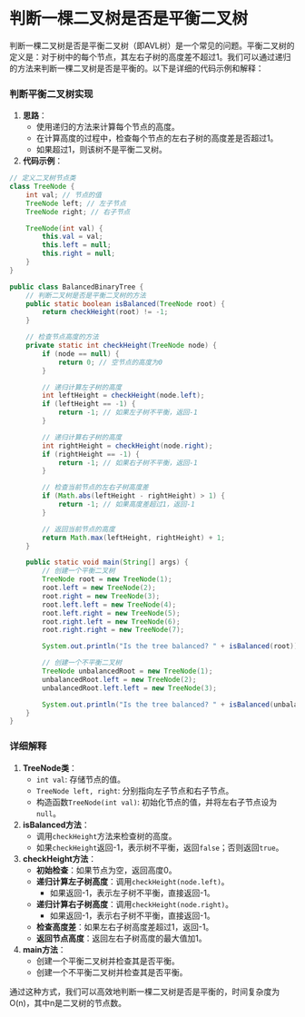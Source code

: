 # 判断一棵二叉树是否是平衡二叉树

判断一棵二叉树是否是平衡二叉树（即AVL树）是一个常见的问题。平衡二叉树的定义是：对于树中的每个节点，其左右子树的高度差不超过1。我们可以通过递归的方法来判断一棵二叉树是否是平衡的。以下是详细的代码示例和解释：

### 判断平衡二叉树实现

1. **思路**：
    - 使用递归的方法来计算每个节点的高度。
    - 在计算高度的过程中，检查每个节点的左右子树的高度差是否超过1。
    - 如果超过1，则该树不是平衡二叉树。
2. **代码示例**：

```java
// 定义二叉树节点类  
class TreeNode {  
    int val; // 节点的值  
    TreeNode left; // 左子节点  
    TreeNode right; // 右子节点  

    TreeNode(int val) {  
        this.val = val;  
        this.left = null;  
        this.right = null;  
    }  
}  

public class BalancedBinaryTree {  
    // 判断二叉树是否是平衡二叉树的方法  
    public static boolean isBalanced(TreeNode root) {  
        return checkHeight(root) != -1;  
    }  

    // 检查节点高度的方法  
    private static int checkHeight(TreeNode node) {  
        if (node == null) {  
            return 0; // 空节点的高度为0  
        }  

        // 递归计算左子树的高度  
        int leftHeight = checkHeight(node.left);  
        if (leftHeight == -1) {  
            return -1; // 如果左子树不平衡，返回-1  
        }  

        // 递归计算右子树的高度  
        int rightHeight = checkHeight(node.right);  
        if (rightHeight == -1) {  
            return -1; // 如果右子树不平衡，返回-1  
        }  

        // 检查当前节点的左右子树高度差  
        if (Math.abs(leftHeight - rightHeight) > 1) {  
            return -1; // 如果高度差超过1，返回-1  
        }  

        // 返回当前节点的高度  
        return Math.max(leftHeight, rightHeight) + 1;  
    }  

    public static void main(String[] args) {  
        // 创建一个平衡二叉树  
        TreeNode root = new TreeNode(1);  
        root.left = new TreeNode(2);  
        root.right = new TreeNode(3);  
        root.left.left = new TreeNode(4);  
        root.left.right = new TreeNode(5);  
        root.right.left = new TreeNode(6);  
        root.right.right = new TreeNode(7);  

        System.out.println("Is the tree balanced? " + isBalanced(root)); // 输出 true  

        // 创建一个不平衡二叉树  
        TreeNode unbalancedRoot = new TreeNode(1);  
        unbalancedRoot.left = new TreeNode(2);  
        unbalancedRoot.left.left = new TreeNode(3);  

        System.out.println("Is the tree balanced? " + isBalanced(unbalancedRoot)); // 输出 false  
    }  
}
```

### 详细解释

1. **TreeNode类**：
    - `int val`: 存储节点的值。
    - `TreeNode left, right`: 分别指向左子节点和右子节点。
    - 构造函数`TreeNode(int val)`: 初始化节点的值，并将左右子节点设为`null`。
2. **isBalanced方法**：
    - 调用`checkHeight`方法来检查树的高度。
    - 如果`checkHeight`返回-1，表示树不平衡，返回`false`；否则返回`true`。
3. **checkHeight方法**：
    - **初始检查**：如果节点为空，返回高度0。
    - **递归计算左子树高度**：调用`checkHeight(node.left)`。
        - 如果返回-1，表示左子树不平衡，直接返回-1。
    - **递归计算右子树高度**：调用`checkHeight(node.right)`。
        - 如果返回-1，表示右子树不平衡，直接返回-1。
    - **检查高度差**：如果左右子树高度差超过1，返回-1。
    - **返回节点高度**：返回左右子树高度的最大值加1。
4. **main方法**：
    - 创建一个平衡二叉树并检查其是否平衡。
    - 创建一个不平衡二叉树并检查其是否平衡。

通过这种方式，我们可以高效地判断一棵二叉树是否是平衡的，时间复杂度为O(n)，其中n是二叉树的节点数。
